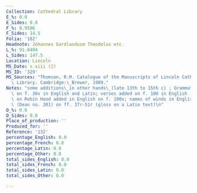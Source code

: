 ```yaml
---
Collection: Cathedral Library
E_%: 0.0
E_Sides: 0.0
F_%: 8.9506
F_Sides: 14.5
Folia: '162'
Headnote: Johannes Gardlandusm Theodolus etc.
L_%: 91.0494
L_Sides: 147.5
Location: Lincoln
MS_Date: s.xiii (2)
MS_ID: '329'
MS_Sources: "Thomson, R.M. Catalogue of the Manuscripts of Lincoln Cathedral Chapter\
  \ Library. Cambridge:\_Brewer, 1989."
Notes: "some additions\_in other hands\_(late 13th to 15th c) ; Grammatical notes\
  \ on f. 36v in English and Latin; verses added on f. 100 in English (14th C) ; verses\
  \ on Robin Hood added in English on f. 100v; names of winds in English on f. 151rFrench\
  \ (Dean no. 301) on ff. 37r-51r (gloss on a Latin text)\n"
O_%: 0.0
O_Sides: 0.0
Place_of_production: ''
Produced_for: ''
Reference: '132'
percentage_English: 0.0
percentage_French: 0.0
percentage_Latin: 0.0
percentage_Other: 0.0
total_sides_English: 0.0
total_sides_French: 0.0
total_sides_Latin: 0.0
total_sides_Other: 0.0

---
```

